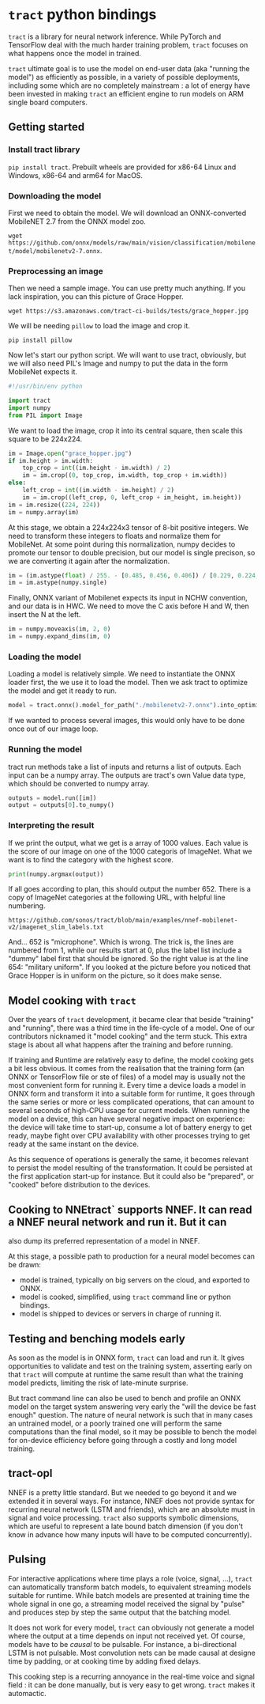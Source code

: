 # `tract` python bindings

`tract` is a library for neural network inference. While PyTorch and TensorFlow
deal with the much harder training problem, `tract` focuses on what happens once
the model in trained.

`tract` ultimate goal is to use the model on end-user data (aka "running the
model") as efficiently as possible, in a variety of possible deployments,
including some which are no completely mainstream : a lot of energy have been
invested in making `tract` an efficient engine to run models on ARM single board
computers.

## Getting started

### Install tract library

`pip install tract`. Prebuilt wheels are provided for x86-64 Linux and
Windows, x86-64 and arm64 for MacOS.

### Downloading the model

First we need to obtain the model. We will download an ONNX-converted MobileNET
2.7 from the ONNX model zoo.

`wget https://github.com/onnx/models/raw/main/vision/classification/mobilenet/model/mobilenetv2-7.onnx`.

### Preprocessing an image

Then we need a sample image. You can use pretty much anything. If you lack
inspiration, you can this picture of Grace Hopper.

`wget https://s3.amazonaws.com/tract-ci-builds/tests/grace_hopper.jpg`

We will be needing `pillow` to load the image and crop it.

`pip install pillow`

Now let's start our python script. We will want to use tract, obviously, but we
will also need PIL's Image and numpy to put the data in the form MobileNet expects it.

```python
#!/usr/bin/env python

import tract
import numpy
from PIL import Image
```

We want to load the image, crop it into its central square, then scale this
square to be 224x224.

```python
im = Image.open("grace_hopper.jpg")
if im.height > im.width:
    top_crop = int((im.height - im.width) / 2)
    im = im.crop((0, top_crop, im.width, top_crop + im.width))
else:
    left_crop = int((im.width - im.height) / 2)
    im = im.crop((left_crop, 0, left_crop + im_height, im.height))
im = im.resize((224, 224))
im = numpy.array(im)
```

At this stage, we obtain a 224x224x3 tensor of 8-bit positive integers. We need to transform
these integers to floats and normalize them for MobileNet.
At some point during this normalization, numpy decides to promote our tensor to
double precision, but our model is single precison, so we are converting it
again after the normalization.

```python
im = (im.astype(float) / 255. - [0.485, 0.456, 0.406]) / [0.229, 0.224, 0.225]
im = im.astype(numpy.single)
```

Finally, ONNX variant of Mobilenet expects its input in NCHW convention, and
our data is in HWC. We need to move the C axis before H and W, then insert the
N at the left.

```python
im = numpy.moveaxis(im, 2, 0)
im = numpy.expand_dims(im, 0)
```

### Loading the model

Loading a model is relatively simple. We need to instantiate the ONNX loader
first, the we use it to load the model. Then we ask tract to optimize the model
and get it ready to run.

```python
model = tract.onnx().model_for_path("./mobilenetv2-7.onnx").into_optimized().into_runnable()
```

If we wanted to process several images, this would only have to be done once
out of our image loop.

### Running the model

tract run methods take a list of inputs and returns a list of outputs. Each input
can be a numpy array. The outputs are tract's own Value data type, which should 
be converted to numpy array.

```python
outputs = model.run([im])
output = outputs[0].to_numpy()
```

### Interpreting the result

If we print the output, what we get is a array of 1000 values. Each value is
the score of our image on one of the 1000 categoris of ImageNet. What we want
is to find the category with the highest score.

```python
print(numpy.argmax(output))
```

If all goes according to plan, this should output the number 652. There is a copy
of ImageNet categories at the following URL, with helpful line numbering.

```
https://github.com/sonos/tract/blob/main/examples/nnef-mobilenet-v2/imagenet_slim_labels.txt
```

And... 652 is "microphone". Which is wrong. The trick is, the lines are
numbered from 1, while our results start at 0, plus the label list include a
"dummy" label first that should be ignored. So the right value is at the line
654: "military uniform". If you looked at the picture before you noticed that
Grace Hopper is in uniform on the picture, so it does make sense.

## Model cooking with `tract`

Over the years of `tract` development, it became clear that beside "training"
and "running", there was a third time in the life-cycle of a model. One of
our contributors nicknamed it "model cooking" and the term stuck. This extra stage
is about all what happens after the training and before running.

If training and Runtime are relatively easy to define, the model cooking gets a
bit less obvious. It comes from the realisation that the training form (an ONNX
or TensorFlow file or ste of files) of a model may is usually not the most
convenient form for running it. Every time a device loads a model in ONNX form
and transform it into a suitable form for runtime, it goes through the same
series or more or less complicated operations, that can amount to several
seconds of high-CPU usage for current models. When running the model on a
device, this can have several negative impact on experience: the device will
take time to start-up, consume a lot of battery energy to get ready, maybe fight
over CPU availability with other processes trying to get ready at the same
instant on the device.

As this sequence of operations is generally the same, it becomes relevant to
persist the model resulting of the transformation. It could be persisted at the
first application start-up for instance. But it could also be "prepared", or
"cooked" before distribution to the devices.

## Cooking to NNEtract` supports NNEF. It can read a NNEF neural network and run it. But it can
also dump its preferred representation of a model in NNEF.

At this stage, a possible path to production for a neural model becomes can be drawn:
* model is trained, typically on big servers on the cloud, and exported to ONNX.
* model is cooked, simplified, using `tract` command line or python bindings.
* model is shipped to devices or servers in charge of running it.

## Testing and benching models early

As soon as the model is in ONNX form, `tract` can load and run it. It gives
opportunities to validate and test on the training system, asserting early on that
`tract` will compute at runtime the same result than what the training model
predicts, limiting the risk of late-minute surprise.

But tract command line can also be used to bench and profile an ONNX model on
the target system answering very early the "will the device be fast enough"
question. The nature of neural network is such that in many cases an
untrained model, or a poorly trained one will perform the same computations than
the final model, so it may be possible to bench the model for on-device
efficiency before going through a costly and long model training.

## tract-opl

NNEF is a pretty little standard. But we needed to go beyond it and we extended
it in several ways. For instance, NNEF does not provide syntax for recurring
neural network (LSTM and friends), which are an absolute must in signal and voice
processing. `tract` also supports symbolic dimensions, which are useful to
represent a late bound batch dimension (if you don't know in advance how many
inputs will have to be computed concurrently).

## Pulsing

For interactive applications where time plays a role (voice, signal, ...),
`tract` can automatically transform batch models, to equivalent streaming models
suitable for runtime. While batch models are presented at training time the
whole signal in one go, a streaming model received the signal by "pulse" and
produces step by step the same output that the batching model.

It does not work for every model, `tract` can obviously not generate a model
where the output at a time depends on input not received yet. Of course, models
have to be *causal* to be pulsable. For instance, a bi-directional LSTM is not
pulsable. Most convolution nets can be made causal at designe time by padding,
or at cooking time by adding fixed delays.

This cooking step is a recurring annoyance in the real-time voice and signal
field : it can be done manually, but is very easy to get wrong. `tract` makes
it automactic.
